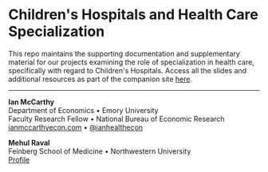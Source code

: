 # Children's Hospitals and Health Care Specialization

This repo maintains the supporting documentation and supplementary material for our projects examining the role of specialization in health care, specifically with regard to Children's Hospitals. Access all the slides and additional resources as part of the companion site [here](https://ch-spillovers.research.ianmccarthyecon.com). 

---------------------------------------------------------------------------------------

**Ian McCarthy**  
Department of Economics • Emory University<br>
Faculty Research Fellow • National Bureau of Economic Research<br>
[ianmccarthyecon.com](https://www.ianmccarthyecon.com) • [\@ianhealthecon](https://twitter.com/ianhealthecon)


**Mehul Raval**  
Feinberg School of Medicine • Northwestern University<br>
[Profile](https://www.feinberg.northwestern.edu/faculty-profiles/az/profile.html?xid=22586)

